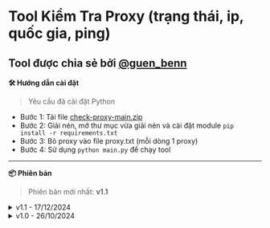 # Tool Kiểm Tra Proxy (trạng thái, ip, quốc gia, ping)
**Tool được chia sẻ bởi [@guen_benn](https://t.me/guen_benn)**
---
**🛠️ Hướng dẫn cài đặt**
>Yêu cầu đã cài đặt Python
- Bước 1: Tải file [check-proxy-main.zip](https://github.com/guenbenn/check-proxy/archive/refs/heads/main.zip)
- Bước 2: Giải nén, mở thư mục vừa giải nén và cài đặt module `pip install -r requirements.txt`
- Bước 3: Bỏ proxy vào file proxy.txt (mỗi dòng 1 proxy)
- Bước 4: Sử dụng `python main.py` để chạy tool
---
**📦 Phiên bản**
>Phiên bản mới nhất: **v1.1**
<details>
<summary>v1.1 - 17/12/2024</summary>
  - Cập nhật giao diện, thông tin của proxy (ip thực tế, quốc gia,...) và hỗ trợ thêm nhiều định dạng.
</details>
<details>
<summary>v1.0 - 26/10/2024</summary>
  - Chia sẻ tool.
</details>
